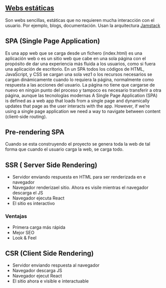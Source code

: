 ## [Webs estáticas](https://en.wikipedia.org/wiki/Static_web_page)
Son webs sencillas, estáticas que no requieren mucha interacción con el usuario. Por ejemplo, blogs, documentación. Usan la arquitectura [Jamstack](https://medium.com/@khriztianmoreno/jamstack-y-c%C3%B3mo-los-sitios-web-son-cada-vez-m%C3%A1s-r%C3%A1pidos-c4c0a4964ad6)



## SPA (Single Page Application)
Es una app web que se carga desde un fichero (index.html)
es una aplicación web o es un sitio web que cabe en una sola página con el propósito de dar una experiencia más fluida a los usuarios, como si fuera una aplicación de escritorio. En un SPA todos los códigos de HTML, JavaScript, y CSS se cargan una sola vez1​ o los recursos necesarios se cargan dinámicamente cuando lo requiera la página, normalmente como respuesta a las acciones del usuario. La página no tiene que cargarse de nuevo en ningún punto del proceso y tampoco es necesario transferir a otra página, aunque las tecnologías modernas 
A Single Page Application (SPA) is defined as a web app that loads from a single page and dynamically updates that page as the user interacts with the app. However, if we’re using a single page application we need a way to navigate between content (client-side routing).
 
## Pre-rendering SPA

Cuando se esta construyendo el proyecto se genera toda la web de tal forma que cuando el usuario carga la web, se carga todo.

## SSR ( Server Side Rendering)
* Servidor enviando respuesta en HTML para ser renderizada en e navegador 
* Navegador renderizael sitio. Ahora es visile mientras el navegador descarga el JS
* Navegador ejecuta React
* El sitio es interactivo
### Ventajas
* Primera carga más rápida
* Mejor SEO
* Look & Feel

## CSR (Client Side Rendering)
* Servidor enviando respuesta al navegador
* Navegador descarga JS
* Navegador ejecut React
* El sitio ahora e visible e interactuable
